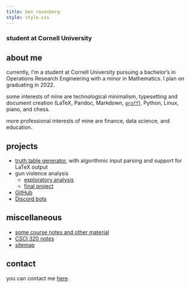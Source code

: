 ```yaml
---
title: ben rosenberg
style: style.css
---
```


### student at Cornell University

## about me
currently, I'm a student at Cornell University pursuing a bachelor’s in Operations Research Engineering with a minor in Mathematics. I plan on graduating in 2022.

some interests of mine are technological minimalism, typesetting and document creation (LaTeX, Pandoc, Markdown, [`groff`](https://en.m.wikipedia.org/wiki/Groff_(software))), Python, Linux, piano, and chess.

more professional interests of mine are finance, data science, and education.

## projects
 - [truth table generator](https://github.com/benrosenberg/truth-table-generator), with algorithmic input parsing and support for LaTeX output
 - gun violence analysis
   - [exploratory analysis](https://benrosenberg.info/Gun-Violence-Analysis)
   - [final project](https://benrosenberg.info/Gun-Violence-Analysis/Final.pdf)
 - [GitHub](https://github.com/benrosenberg)
 - [Discord bots](https://bots.benrosenberg.info/)

## miscellaneous

 - [some course notes and other material](https://gute.pw)
 - [CSCI 320 notes](https://benrosenberg.info/CSCI-320-notes)
 - [sitemap](https://benrosenberg.info/sitemap)

## contact
you can contact me [here](mailto:bar94@cornell.edu).